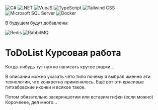 ![C#](https://img.shields.io/badge/C%23-239120.svg?logo=c-sharp&logoColor=white)
![.NET](https://img.shields.io/badge/.NET-512BD4?logo=dotnet&logoColor=fff)
![VueJS](https://img.shields.io/badge/Vue.js-35495e.svg?logo=vue.js&logoColor=4FC08D)
![TypeScript](https://img.shields.io/badge/TypeScript-007ACC.svg?logo=typescript&logoColor=white)
![Tailwind CSS](https://img.shields.io/badge/Tailwind_CSS-38B2AC?logo=tailwindcss&logoColor=white)
![Microsoft SQL Server](https://custom-icon-badges.demolab.com/badge/Microsoft%20SQL%20Server-CC2927?logo=mssqlserver-white&logoColor=white)
![Docker](https://img.shields.io/badge/Docker-2496ED?logo=docker&logoColor=white)

В будущем будут добавлены:

![Redis](https://img.shields.io/badge/Redis-DC382D?logo=redis&logoColor=white)
![RabbitMQ](https://img.shields.io/badge/RabbitMQ-FF6600?logo=rabbitmq&logoColor=white)

# ToDoList Курсовая работа

Когда-нибудь тут нужно написать крутое ридми...

В описании можно указать чёто типо почему я выбрал именно эти технологии, что конкретно применялось. Ещё вот эти красивые гитхабовские иконки и всякое такое.

Потом обязательно заскриншотим или вставим гифки (если можно) Корочееее, дел много...

